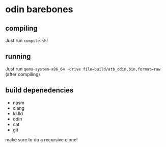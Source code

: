 # odin barebones
## compiling
Just run `compile.sh`!

## running
Just run `qemu-system-x86_64 -drive file=build/atb_odin.bin,format=raw` (after compiling)

## build depenedencies
 - nasm
 - clang
 - ld.lld
 - odin
 - cat
 - git

make sure to do a recursive clone!